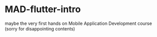 # MAD-flutter-intro
maybe the very first hands on Mobile Application Development course (sorry for disappointing contents)
